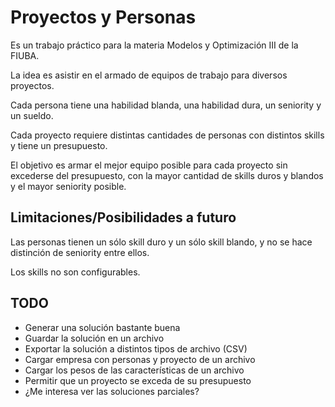 # Proyectos y Personas

Es un trabajo práctico para la materia Modelos y Optimización III de la FIUBA.

La idea es asistir en el armado de equipos de trabajo para diversos proyectos.

Cada persona tiene una habilidad blanda, una habilidad dura, un seniority y un sueldo.

Cada proyecto requiere distintas cantidades de personas con distintos skills y tiene un presupuesto.

El objetivo es armar el mejor equipo posible para cada proyecto sin excederse del presupuesto, con la mayor cantidad de skills duros y blandos y el mayor seniority posible.

## Limitaciones/Posibilidades a futuro

Las personas tienen un sólo skill duro y un sólo skill blando, y no se hace distinción de seniority entre ellos.

Los skills no son configurables.

## TODO
* Generar una solución bastante buena
* Guardar la solución en un archivo
* Exportar la solución a distintos tipos de archivo (CSV)
* Cargar empresa con personas y proyecto de un archivo
* Cargar los pesos de las características de un archivo
* Permitir que un proyecto se exceda de su presupuesto
* ¿Me interesa ver las soluciones parciales?